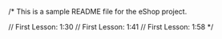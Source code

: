 
/*
This is a sample README file for the eShop project.

// First Lesson: 1:30
// First Lesson: 1:41
// First Lesson: 1:58
*/